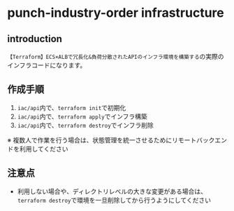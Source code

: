 # punch-industry-order infrastructure

## introduction

`【Terraform】ECS×ALBで冗長化&負荷分散されたAPIのインフラ環境を構築する`の実際のインフラコードになります。

## 作成手順

1. `iac/api`内で、`terraform init`で初期化
2. `iac/api`内で、`terraform apply`でインフラ構築
3. `iac/api`内で、`terraform destroy`でインフラ削除

※ 複数人で作業を行う場合は、状態管理を統一させるためにリモートバックエンドを利用してください

## 注意点

- 利用しない場合や、ディレクトリレベルの大きな変更がある場合は、`terraform destroy`で環境を一旦削除してから行うようにしてください